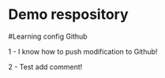 # Demo respository

#Learning config Github

1 - I know how to push modification to Github!

2 - Test add comment!
